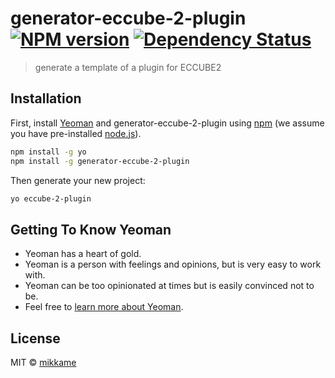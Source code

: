 # generator-eccube-2-plugin [![NPM version][npm-image]][npm-url] [![Dependency Status][daviddm-image]][daviddm-url]
> generate a template of a plugin for ECCUBE2

## Installation

First, install [Yeoman](http://yeoman.io) and generator-eccube-2-plugin using [npm](https://www.npmjs.com/) (we assume you have pre-installed [node.js](https://nodejs.org/)).

```bash
npm install -g yo
npm install -g generator-eccube-2-plugin
```

Then generate your new project:

```bash
yo eccube-2-plugin
```

## Getting To Know Yeoman

 * Yeoman has a heart of gold.
 * Yeoman is a person with feelings and opinions, but is very easy to work with.
 * Yeoman can be too opinionated at times but is easily convinced not to be.
 * Feel free to [learn more about Yeoman](http://yeoman.io/).

## License

MIT © [mikkame]()


[npm-image]: https://badge.fury.io/js/generator-eccube-2-plugin.svg
[npm-url]: https://npmjs.org/package/generator-eccube-2-plugin
[daviddm-image]: https://david-dm.org/tecpresso/generator-eccube-2-plugin.svg?theme=shields.io
[daviddm-url]: https://david-dm.org/tecpresso/generator-eccube-2-plugin
